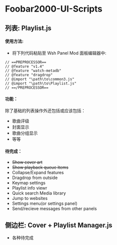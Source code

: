 # Foobar2000-UI-Scripts

## 列表: Playlist.js

#### 使用方法:
* 将下列代码粘贴至 Wsh Panel Mod 面板编辑器中:
```
// ==PREPROCESSOR==
// @feature "v1.4"
// @feature "watch-metadb"
// @feature "dragdrop"
// @import "\path\to\common3.js"
// @import "\path\to\Playlist.js"
// ==/PREPROCESSOR==
```
#### 功能：
除了基础的列表操作外还包括或应该包括：
* 歌曲评级
* 封面显示
* 歌曲分组显示
* 等等

#### 待完成：
* ~~Show cover art~~
* ~~Show playback queue items~~
* Collapse/Expand features
* Dragdrop from outside
* Keymap settings
* Playlist info viewr
* Quick search Media library
* Jump to websites
* Settings menu(or settings panel)
* Send/recieve messages from other panels

## 侧边栏: Cover + Playlist Manager.js
* 各种待完成

